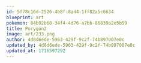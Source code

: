 ```yaml
---
id: 5f78c16d-2526-4b8f-8ad4-1ff82a5c6634
blueprint: art
pokemon: 84b92b60-34f4-4d76-a7bb-86839a2e5b59
title: Porygon2
image: art/233.png
author: 4d8d6ede-5963-429f-9c2f-74b897007e0c
updated_by: 4d8d6ede-5963-429f-9c2f-74b897007e0c
updated_at: 1716597292
---
```


